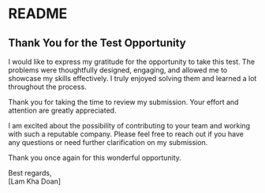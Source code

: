 # README

## Thank You for the Test Opportunity

I would like to express my gratitude for the opportunity to take this test. The problems were thoughtfully designed, engaging, and allowed me to showcase my skills effectively. I truly enjoyed solving them and learned a lot throughout the process.

Thank you for taking the time to review my submission. Your effort and attention are greatly appreciated.

I am excited about the possibility of contributing to your team and working with such a reputable company. Please feel free to reach out if you have any questions or need further clarification on my submission.

Thank you once again for this wonderful opportunity.

Best regards,  
[Lam Kha Doan]

